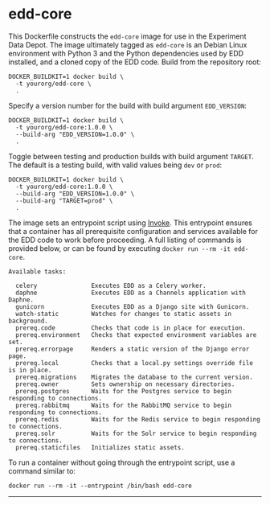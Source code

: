 # edd-core

This Dockerfile constructs the `edd-core` image for use in the
Experiment Data Depot. The image ultimately tagged as `edd-core` is an
Debian Linux environment with Python 3 and the Python dependencies used by EDD
installed, and a cloned copy of the EDD code. Build from the repository root:

    DOCKER_BUILDKIT=1 docker build \
      -t yourorg/edd-core \
      .

Specify a version number for the build with build argument `EDD_VERSION`:

    DOCKER_BUILDKIT=1 docker build \
      -t yourorg/edd-core:1.0.0 \
      --build-arg "EDD_VERSION=1.0.0" \
      .

Toggle between testing and production builds with build argument `TARGET`. The
default is a testing build, with valid values being `dev` or `prod`:

    DOCKER_BUILDKIT=1 docker build \
      -t yourorg/edd-core:1.0.0 \
      --build-arg "EDD_VERSION=1.0.0" \
      --build-arg "TARGET=prod" \
      .

The image sets an entrypoint script using [Invoke][2]. This entrypoint ensures
that a container has all prerequisite configuration and services available for
the EDD code to work before proceeding. A full listing of commands is provided
below, or can be found by executing `docker run --rm -it edd-core`.

    Available tasks:

      celery               Executes EDD as a Celery worker.
      daphne               Executes EDD as a Channels application with Daphne.
      gunicorn             Executes EDD as a Django site with Gunicorn.
      watch-static         Watches for changes to static assets in background.
      prereq.code          Checks that code is in place for execution.
      prereq.environment   Checks that expected environment variables are set.
      prereq.errorpage     Renders a static version of the Django error page.
      prereq.local         Checks that a local.py settings override file is in place.
      prereq.migrations    Migrates the database to the current version.
      prereq.owner         Sets ownership on necessary directories.
      prereq.postgres      Waits for the Postgres service to begin responding to connections.
      prereq.rabbitmq      Waits for the RabbitMQ service to begin responding to connections.
      prereq.redis         Waits for the Redis service to begin responding to connections.
      prereq.solr          Waits for the Solr service to begin responding to connections.
      prereq.staticfiles   Initializes static assets.

To run a container without going through the entrypoint script, use a command
similar to:

    docker run --rm -it --entrypoint /bin/bash edd-core

---

[1]: ../../README.md
[2]: http://docs.pyinvoke.org/en/stable/
